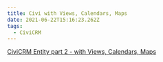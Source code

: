 ```yaml
---
title: Civi with Views, Calendars, Maps
date: 2021-06-22T15:16:23.262Z
tags:
  - CiviCRM
---
```

[CiviCRM Entity part 2 - with Views, Calendars, Maps](https://skvare.com/blog/training-video-doing-more-views-calendars-maps)